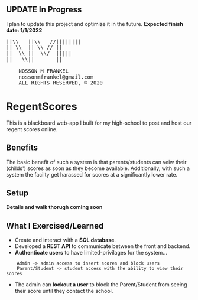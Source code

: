 ## UPDATE In Progress

I plan to update this project and optimize it in the future. **Expected finish date: 1/1/2022**

<pre>
||\\   ||\\   //||||||||  
|| \\  || \\ // ||  
||  \\ ||  \\/  |||||  
||   \\||       ||  

	NOSSON M FRANKEL
	nossonmfrankel@gmail.com
	ALL RIGHTS RESERVED, © 2020
</pre>

# RegentScores

This is a blackboard web-app I built for my high-school to post and host our regent scores online.

<!-- ## Project backstory

**coming soon** -->

## Benefits

The basic benefit of such a system is that parents/students can veiw their (childs') scores as soon as they become available. Additionally, with such a system the facilty get harassed for scores at a significantly lower rate.

## Setup

**Details and walk thorugh coming soon**

## What I Exercised/Learned

-	Create and interact with a **SQL database**.
-	Developed a **REST API** to communicate between the front and backend.
-	**Authenticate users** to have limited-privilages for the system...
```
	Admin -> admin access to insert scores and block users
	Parent/Student -> student access with the ability to view their scores
```
-	The admin can **lockout a user** to block the Parent/Student from seeing their score until they contact the school.
